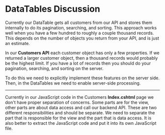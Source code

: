 # DataTables Discussion

Currently our DataTable gets all customers from our API and stores them internally to do its pagination, searching, and sorting. This approach works well when you have a few hundred to roughly a couple thousand records. This depends on the number of objects you return from your API, and is just an estimate.

In our **Customers API** each customer object has only a few properties. If we returned a larger customer object, then a thousand records would probably be the highest limit. If you have a lot of records then you should do your pagination, searching, and sorting on the server.

To do this we need to explicitly implement these features on the server side. Then, in the DataTables we need to enable server-side processing.

***

Currently in our JavaScript code in the Customers **Index.cshtml** page we don't have proper separation of concerns. Some parts are for the view, other parts are about data access and call our backend API. These are two different responsibilities and should be separate. We need to separate the part that is responsible for the view and the part that is data access. It is also better to extract the JavaScript code and put it into its own JavaScript file.
